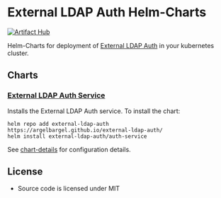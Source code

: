 # External LDAP Auth Helm-Charts

[![Artifact Hub](https://img.shields.io/endpoint?url=https://artifacthub.io/badge/repository/external-ldap-auth)](https://artifacthub.io/packages/search?repo=external-ldap-auth)

Helm-Charts for deployment of [External LDAP Auth](https://github.com/Argelbargel/external-ldap-auth) in your kubernetes cluster.

## Charts

### [External LDAP Auth Service](./auth-service/)

Installs the External LDAP Auth service. To install the chart:

```shell
helm repo add external-ldap-auth https://argelbargel.github.io/external-ldap-auth/
helm install external-ldap-auth/auth-service
```

See [chart-details](./auth-service/) for configuration details.

## License

- Source code is licensed under MIT
